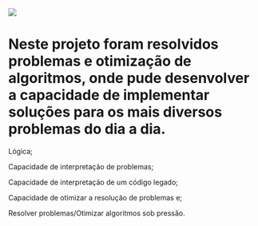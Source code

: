 <img src="https://img.shields.io/badge/python-3670A0?style=for-the-badge&logo=python&logoColor=ffdd54)"/>

# Neste projeto foram resolvidos problemas e otimização de algoritmos, onde pude desenvolver a  capacidade de implementar soluções para os mais diversos problemas do dia a dia.

Lógica;

Capacidade de interpretação de problemas;

Capacidade de interpretação de um código legado;

Capacidade de otimizar a resolução de problemas e;

Resolver problemas/Otimizar algoritmos sob pressão.
